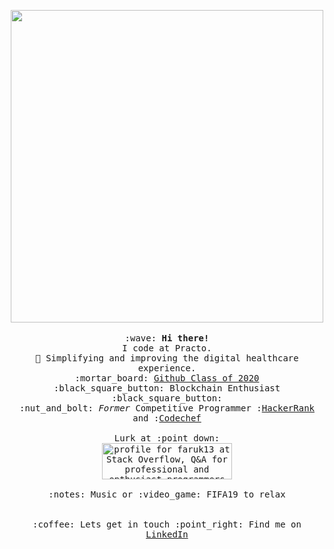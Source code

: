 

<p align="center">
  <img src="https://i.imgur.com/z36lb6r.gif" width="500px">
  <br><br>
  <samp>
    :wave: <strong>Hi there! </strong></strong>
    <br> I code at Practo.
    <br> 🔭 Simplifying and improving the digital healthcare experience.
    <br> :mortar_board: <a href="https://education.github.com/graduation/yearbook?sort=az&page=14&search=faruk13#faruk13">Github Class of 2020</a> 
    <br> :black_square_button: Blockchain Enthusiast :black_square_button:
    <br> :nut_and_bolt: <i>Former</i> Competitive Programmer :<a href="https://www.hackerrank.com/faruk13">HackerRank</a> and
    :<a href="https://www.codechef.com/users/faruk13">Codechef</a> 
    <br><br> Lurk at :point_down:
    <br> <a href="https://stackoverflow.com/users/5668215/faruk13"><img src="https://stackoverflow.com/users/flair/5668215.png" width="208" height="58" alt="profile for faruk13 at Stack Overflow, Q&amp;A for professional and enthusiast programmers" title="profile for faruk13 at Stack Overflow, Q&amp;A for professional and enthusiast programmers"></a>
    <br><br> :notes: Music or :video_game: FIFA19 to relax
    <br><br><br>:coffee: Lets get in touch :point_right: Find me on <a href="https://www.linkedin.com/in/umar-faruk/">LinkedIn</a>
    
 </samp>
 <br> 
</p>

<!--
**faruk13/faruk13** is a ✨ _special_ ✨ repository because its `README.md` (this file) appears on your GitHub profile.

Here are some ideas to get you started:

- 🔭 I’m currently working on ...
- 🌱 I’m currently learning ...
- 👯 I’m looking to collaborate on ...
- 🤔 I’m looking for help with ...
- 💬 Ask me about ...
- 📫 How to reach me: ...
- 😄 Pronouns: ...
- ⚡ Fun fact: ...
-->
